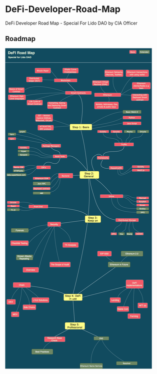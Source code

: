 # DeFi-Developer-Road-Map
DeFi Developer Road Map - Special For Lido DAO by CIA Officer 

## Roadmap

![Roadmap](./dapp-developer-roadmap_-Page-1-5.png)
